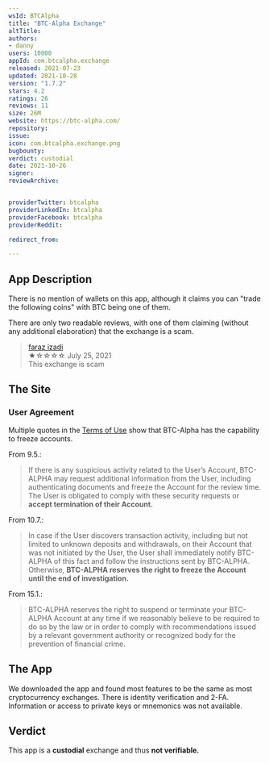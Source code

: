 ```yaml
---
wsId: BTCAlpha
title: "BTC-Alpha Exchange"
altTitle: 
authors:
- danny
users: 10000
appId: com.btcalpha.exchange
released: 2021-07-23
updated: 2021-10-28
version: "1.7.2"
stars: 4.2
ratings: 26
reviews: 11
size: 26M
website: https://btc-alpha.com/
repository: 
issue: 
icon: com.btcalpha.exchange.png
bugbounty: 
verdict: custodial
date: 2021-10-26
signer: 
reviewArchive:


providerTwitter: btcalpha
providerLinkedIn: btcalpha
providerFacebook: btcalpha
providerReddit: 

redirect_from:

---
```



## App Description

There is no mention of wallets on this app, although it claims you can "trade the following coins" with BTC being one of them.

There are only two readable reviews, with one of them claiming (without any additional elaboration) that the exchange is a scam.

> [faraz izadi](https://play.google.com/store/apps/details?id=com.btcalpha.exchange&reviewId=gp%3AAOqpTOHaxxzNZzLO-TCsi48iK-xa9uhWRAKCACO_LmbLpGmjFzZ8Z1mQ894Q-YqXUQNJlSVpGvZuOMTkDPp5vA)<br>
  ★☆☆☆☆ July 25, 2021 <br>
       This exchange is scam

## The Site

### User Agreement
Multiple quotes in the [Terms of Use](https://btc-alpha.com/en/terms-of-use) show that BTC-Alpha has the capability to freeze accounts.

From 9.5.:

> If there is any suspicious activity related to the User’s Account, BTC-ALPHA may request additional information from the User, including authenticating documents and freeze the Account for the review time. The User is obligated to comply with these security requests or **accept termination of their Account.**

From 10.7.:

>  In case if the User discovers transaction activity, including but not limited to unknown deposits and withdrawals, on their Account that was not initiated by the User, the User shall immediately notify BTC-ALPHA of this fact and follow the instructions sent by BTC-ALPHA. Otherwise, **BTC-ALPHA reserves the right to freeze the Account until the end of investigation.**

From 15.1.:

> BTC-ALPHA reserves the right to suspend or terminate your BTC-ALPHA Account at any time if we reasonably believe to be required to do so by the law or in order to comply with recommendations issued by a relevant government authority or recognized body for the prevention of financial crime.

## The App

We downloaded the app and found most features to be the same as most cryptocurrency exchanges. There is identity verification and 2-FA. Information or access to private keys or mnemonics was not available.

## Verdict

This app is a **custodial** exchange and thus **not verifiable.**
